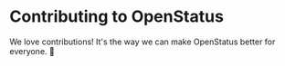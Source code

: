 # Contributing to OpenStatus

We love contributions! It's the way we can make OpenStatus better for everyone.
🚀
